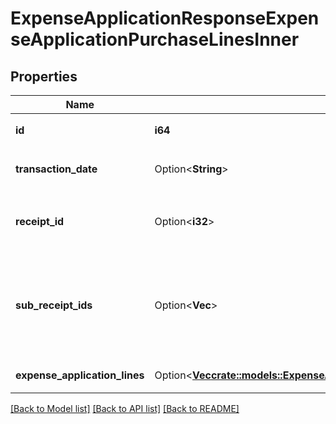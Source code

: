# ExpenseApplicationResponseExpenseApplicationPurchaseLinesInner

## Properties

Name | Type | Description | Notes
------------ | ------------- | ------------- | -------------
**id** | **i64** | 経費申請の申請行ID | 
**transaction_date** | Option<**String**> | 発生日(yyyy-mm-dd) | [optional]
**receipt_id** | Option<**i32**> | ファイルボックス（証憑ファイル）ID | [optional]
**sub_receipt_ids** | Option<**Vec<i32>**> | 補足資料（配列）   receipt_id（証憑ファイル）を指定してください。 | [optional]
**expense_application_lines** | Option<[**Vec<crate::models::ExpenseApplicationsIndexResponseExpenseApplicationsInnerPurchaseLinesInnerExpenseApplicationLinesInner>**](expenseApplicationsIndexResponse_expense_applications_inner_purchase_lines_inner_expense_application_lines_inner.md)> | 明細行一覧（配列） | [optional]

[[Back to Model list]](../README.md#documentation-for-models) [[Back to API list]](../README.md#documentation-for-api-endpoints) [[Back to README]](../README.md)


